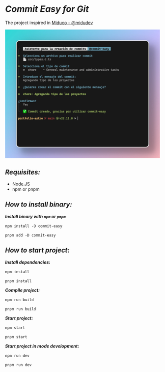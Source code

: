 # **_Commit Easy for Git_**

The project inspired in [Miduco - @midudev](https://github.com/midudev/miduco)

![commit-easy-preview](./preview/Commit-Easy.webp)

## **_Requisites:_**

- Node.JS
- npm or pnpm

## **_How to install binary:_**

**_Install binary with `npm` or `pnpm`_**

```
npm install -D commit-easy
```

```
pnpm add -D commit-easy
```

## **_How to start project:_**

**_Install dependencies:_**

```
npm install
```

```
pnpm install
```

**_Compile project:_**

```
npm run build
```

```
pnpm run build
```

**_Start project:_**

```
npm start
```

```
pnpm start
```

**_Start project in mode development:_**

```
npm run dev
```

```
pnpm run dev
```
